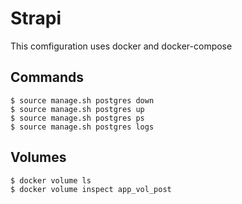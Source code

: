 # Strapi

This comfiguration uses docker and docker-compose

## Commands

```
$ source manage.sh postgres down
$ source manage.sh postgres up
$ source manage.sh postgres ps
$ source manage.sh postgres logs
```

## Volumes

``` bash
$ docker volume ls
$ docker volume inspect app_vol_post
```

